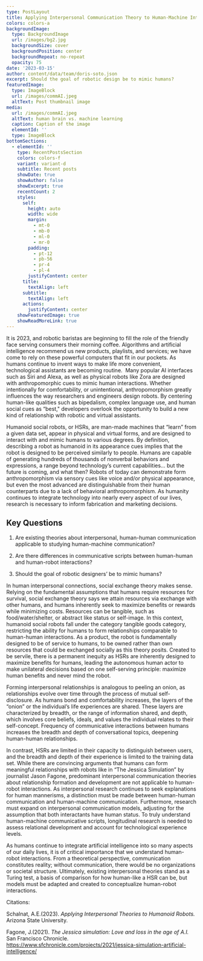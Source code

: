 ```yaml
---
type: PostLayout
title: Applying Interpersonal Communication Theory to Human-Machine Interactions
colors: colors-a
backgroundImage:
  type: BackgroundImage
  url: /images/bg2.jpg
  backgroundSize: cover
  backgroundPosition: center
  backgroundRepeat: no-repeat
  opacity: 75
date: '2023-03-15'
author: content/data/team/doris-soto.json
excerpt: Should the goal of robotic design be to mimic humans?
featuredImage:
  type: ImageBlock
  url: /images/commAI.jpeg
  altText: Post thumbnail image
media:
  url: /images/commAI.jpeg
  altText: human brain vs. machine learning
  caption: Caption of the image
  elementId: ''
  type: ImageBlock
bottomSections:
  - elementId: ''
    type: RecentPostsSection
    colors: colors-f
    variant: variant-d
    subtitle: Recent posts
    showDate: true
    showAuthor: false
    showExcerpt: true
    recentCount: 2
    styles:
      self:
        height: auto
        width: wide
        margin:
          - mt-0
          - mb-0
          - ml-0
          - mr-0
        padding:
          - pt-12
          - pb-56
          - pr-4
          - pl-4
        justifyContent: center
      title:
        textAlign: left
      subtitle:
        textAlign: left
      actions:
        justifyContent: center
    showFeaturedImage: true
    showReadMoreLink: true
---
```

It is 2023, and robotic baristas are beginning to fill the role of the friendly face serving consumers their morning coffee. Algorithms and artificial intelligence recommend us new products, playlists, and services; we have come to rely on these powerful computers that fit in our pockets. As humans continue to invent ways to make life more convenient, technological assistants are becoming routine.  Many popular AI interfaces such as Siri and Alexa, as well as physical robots like Zora are designed with anthropomorphic cues to mimic human interactions. Whether intentionally for comfortability, or unintentional, anthropomorphism greatly influences the way researchers and engineers design robots. By centering human-like qualities such as bipedalism, complex language use, and human social cues as “best," developers overlook the opportunity to build a new kind of relationship with robotic and virtual assistants.

Humanoid social robots, or HSRs, are man-made machines that “learn” from a given data set, appear in physical and virtual forms, and are designed to interact with and mimic humans to various degrees. By definition, describing a robot as humanoid in its appearance cues implies that the robot is designed to be perceived similarly to people. Humans are capable of generating hundreds of thousands of nonverbal behaviors and expressions, a range beyond technology’s current capabilities… but the future is coming, and what then? Robots of today can demonstrate form anthropomorphism via sensory cues like voice and/or physical appearance, but even the most advanced are distinguishable from their human counterparts due to a lack of behavioral anthropomorphism. As humanity continues to integrate technology into nearly every aspect of our lives, research is necessary to inform fabrication and marketing decisions. 

## Key Questions

1.  Are existing theories about interpersonal, human-human communication applicable to studying human-machine communication? 

2.  Are there differences in communicative scripts between human-human and human-robot interactions?

3.  Should the goal of robotic designers’ be to mimic humans?

In human interpersonal connections, social exchange theory makes sense. Relying on the fundamental assumptions that humans require resources for survival, social exchange theory says we attain resources via exchange with other humans, and humans inherently seek to maximize benefits or rewards while minimizing costs. Resources can be tangible, such as food/water/shelter, or abstract like status or self-image. In this context, humanoid social robots fall under the category tangible goods category, restricting the ability for humans to form relationships comparable to human-human interactions. As a product, the robot is fundamentally designed to be of service to humans, to be owned rather than own resources that could be exchanged socially as this theory posits. Created to be servile, there is a permanent inequity as HSRs are inherently designed to maximize benefits for humans, leading the autonomous human actor to make unilateral decisions based on one self-serving principle: maximize human benefits and never mind the robot.

Forming interpersonal relationships is analogous to peeling an onion, as relationships evolve over time through the process of mutual self-disclosure. As humans bond and comfortability increases, the layers of the “onion” or the individual’s life experiences are shared. These layers are characterized by breadth, or the range of information shared, and depth, which involves core beliefs, ideals, and values the individual relates to their self-concept. Frequency of communicative interactions between humans increases the breadth and depth of conversational topics, deepening human-human relationships. 

In contrast, HSRs are limited in their capacity to distinguish between users, and the breadth and depth of their experience is limited to the training data set. While there are convincing arguments that humans can form meaningful relationships with robots like in “The Jessica Simulation” by journalist Jason Fagone, predominant interpersonal communication theories about relationship formation and development are not applicable to human-robot interactions. As interpersonal research continues to seek explanations for human mannerisms, a distinction must be made between human-human communication and human-machine communication. Furthermore, research must expand on interpersonal communication models, adjusting for the assumption that both interactants have human status. To truly understand human-machine communicative scripts, longitudinal research is needed to assess relational development and account for technological experience levels.

As humans continue to integrate artificial intelligence into so many aspects of our daily lives, it is of critical importance that we understand human-robot interactions. From a theoretical perspective, communication constitutes reality; without communication, there would be no organizations or societal structure. Ultimately, existing interpersonal theories stand as a Turing test, a basis of comparison for how human-like a HSR can be, but models must be adapted and created to conceptualize human-robot interactions.



Citations:

Schalnat, A.E.(2023). *Applying Interpersonal Theories to Humanoid Robots.* Arizona State University.

Fagone, J.(2021). *The Jessica simulation: Love and loss in the age of A.I.* San Francisco Chronicle. <https://www.sfchronicle.com/projects/2021/jessica-simulation-artificial-intelligence/>


